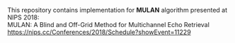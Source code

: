 This repository contains implementation for **MULAN** algorithm presented at NIPS 2018: <br /> 
MULAN: A Blind and Off-Grid Method for Multichannel Echo Retrieval <br /> 
https://nips.cc/Conferences/2018/Schedule?showEvent=11229 <br /> 


